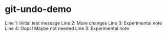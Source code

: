 # git-undo-demo
Line 1: Initial test message
Line 2: More changes
Line 3: Experimental note
Line 4: Oops! Maybe not needed
Line 3: Experimental note